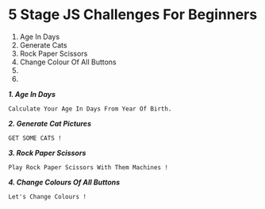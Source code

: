 # 5 Stage JS Challenges For Beginners

<ol>
<li>Age In Days</li>
<li>Generate Cats</li>
<li>Rock Paper Scissors</li>
<li>Change Colour Of All Buttons</li>
<li></li>
<li></li>
</ol>

***1. Age In Days***

`Calculate Your Age In Days From Year Of Birth.`

***2. Generate Cat Pictures***

`GET SOME CATS !`

***3. Rock Paper Scissors***

`Play Rock Paper Scissors With Them Machines !`

***4. Change Colours Of All Buttons***

`Let's Change Colours !`
